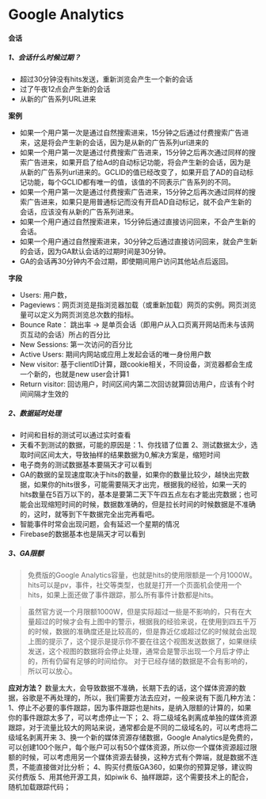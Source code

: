 # Google Analytics




#### 会话

##### 1、会话什么时候过期？

* 超过30分钟没有hits发送，重新浏览会产生一个新的会话
* 过了午夜12点会产生新的会话
* 从新的广告系列URL进来

**案例**

* 如果一个用户第一次是通过自然搜索进来，15分钟之后通过付费搜索广告进来，这是将会产生新的会话，因为是从新的广告系列url进来的
* 如果一个用户第一次是通过付费搜索广告进来，15分钟之后再次通过同样的搜索广告进来，如果开启了给Ad的自动标记功能，将会产生新的会话，因为是从新的广告系列url进来的。GCLID的值已经改变了，如果开启了AD的自动标记功能，每个GCLID都有唯一的值，该值的不同表示广告系列的不同。
* 如果一个用户第一次是通过付费搜索广告进来，15分钟之后再次通过同样的搜索广告进来，如果只是用普通标记而没有开启AD自动标记，就不会产生新的会话，应该没有从新的广告系列进来。
* 如果一个用户通过自然搜索进来，15分钟后通过直接访问回来，不会产生新的会话。
* 如果一个用户通过自然搜索进来，30分钟之后通过直接访问回来，就会产生新的会话，因为GA默认会话的过期时间是30分钟。
* GA的会话再30分钟内不会过期，即使期间用户访问其他站点后返回。

**字段**

* Users: 用户数，
* Pageviews：网页浏览是指浏览器加载（或重新加载）网页的实例。网页浏览量可以定义为网页浏览总次数的指标。
* Bounce Rate： 跳出率 -> 是单页会话（即用户从入口页离开网站而未与该网页互动的会话）所占的百分比
* New Sessions: 第一次访问的百分比
* Active Users: 期间内网站或应用上发起会话的唯一身份用户数
* New visitor: 基于clientID计算，跟cookie相关，不同设备，浏览器都会生成一个新的，也就是new user会计算1
* Return visitor: 回访用户，时间区间内第二次回访就算回访用户，应该有个时间间隔才生效的


##### 2、数据延时处理

* 时间和目标的测试可以通过实时查看
* 天看不到测试的数据，可能的原因是：1、你找错了位置 2、测试数据太少，选取时间区间太大，导致抽样的结果数据为0,解决方案是，缩短时间
* 电子商务的测试数据基本要隔天才可以看到
* GA的数据的呈现速度取决于hits的数量，如果你的数量比较少，越快出完数据，如果你的hits很多，可能需要隔天才出完，根据我的经验，如果一天的hits数量在5百万以下的，基本是要第二天下午四五点左右才能出完数据；也可能会出现缩短时间的时候，数据数准确的，但是拉长时间的时候数据是不准确的，这时，就等到下午数据完全出完再看吧。
* 智能事件时常会出现问题，会有延迟一个星期的情况
* Firebase的数据基本也是隔天才可以看到

##### 3、GA限额

> 免费版的Google Analytics容量，也就是hits的使用限额是一个月1000W。hits可以是pv，事件，社交等类型，也就是打开一个页面机会使用一个hits，如果上面还做了事件跟踪，那么所有事件计数都是hits。

> 虽然官方说一个月限额1000W，但是实际超过一些是不影响的，只有在大量超过的时候才会有上图中的警示，根据我的经验来说，在使用到四五千万的时候，数据的准确度还是比较高的，但是靠近亿或超过亿的时候就会出现上图的提示了，这个提示是提示你不要在往这个视图发送数据了，如果继续发送，这个视图的数据将会停止处理，通常会是警示出现一个月后才停止的，所有仍留有足够的时间给你。
对于已经存储的数据是不会有影响的，所以可以放心。

**应对方法？**
数量太大，会导致数据不准确，长期下去的话，这个媒体资源的数据，谷歌是不再处理的，所以，我们需要方法去应对，一般来说有下面几种方法：
1、停止不必要的事件跟踪，因为事件跟踪也是hits，是纳入限额的计算的，如果你的事件跟踪太多了，可以考虑停止一下；
2、将二级域名剥离成单独的媒体资源跟踪，对于流量比较大的网站来说，通常都会是不同的二级域名的，可以考虑将二级域名剥离开来
3、换一个新的媒体资源存储数据，Google Analytics是免费的，可以创建100个账户，每个账户可以有50个媒体资源，所以你一个媒体资源超过限额的时候，可以考虑用另一个媒体资源去替换，这种方式有个弊端，就是数据不连贯，不能直接做对比分析；
4、购买付费版GA360，如果你的预算足够，建议购买付费版
5、用其他开源工具，如piwik
6、抽样跟踪，这个需要技术上的配合，随机加载跟踪代码；
